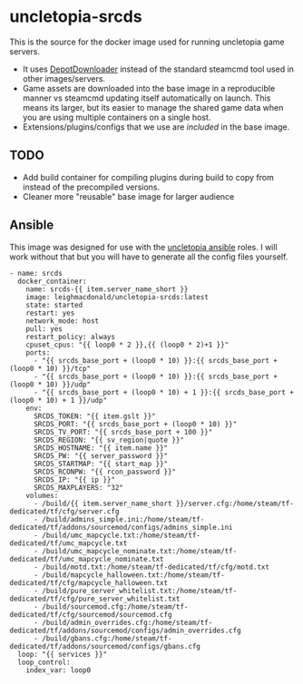 # uncletopia-srcds

This is the source for the docker image used for running uncletopia game servers.

- It uses [DepotDownloader](https://github.com/SteamRE/DepotDownloader) instead of the standard steamcmd tool used in other images/servers.
- Game assets are downloaded into the base image in a reproducible manner vs steamcmd updating itself automatically on launch. This means its larger, but its easier to manage the shared game data when you are using multiple containers on a single host.
- Extensions/plugins/configs that we use are *included* in the base image.


## TODO

- Add build container for compiling plugins during build to copy from instead of the precompiled versions.
- Cleaner more "reusable" base image for larger audience

## Ansible

This image was designed for use with the [uncletopia ansible](https://github.com/leighmacdonald/uncletopia) roles. I will work without that but you
will have to generate all the config files yourself.

    - name: srcds
      docker_container:
        name: srcds-{{ item.server_name_short }}
        image: leighmacdonald/uncletopia-srcds:latest
        state: started
        restart: yes
        network_mode: host
        pull: yes
        restart_policy: always
        cpuset_cpus: "{{ loop0 * 2 }},{{ (loop0 * 2)+1 }}"
        ports:
          - "{{ srcds_base_port + (loop0 * 10) }}:{{ srcds_base_port + (loop0 * 10) }}/tcp"
          - "{{ srcds_base_port + (loop0 * 10) }}:{{ srcds_base_port + (loop0 * 10) }}/udp"
          - "{{ srcds_base_port + (loop0 * 10) + 1 }}:{{ srcds_base_port + (loop0 * 10) + 1 }}/udp"
        env:
          SRCDS_TOKEN: "{{ item.gslt }}"
          SRCDS_PORT: "{{ srcds_base_port + (loop0 * 10) }}"
          SRCDS_TV_PORT: "{{ srcds_base_port + 100 }}"
          SRCDS_REGION: "{{ sv_region|quote }}"
          SRCDS_HOSTNAME: "{{ item.name }}"
          SRCDS_PW: "{{ server_password }}"
          SRCDS_STARTMAP: "{{ start_map }}"
          SRCDS_RCONPW: "{{ rcon_password }}"
          SRCDS_IP: "{{ ip }}"
          SRCDS_MAXPLAYERS: "32"
        volumes:
          - /build/{{ item.server_name_short }}/server.cfg:/home/steam/tf-dedicated/tf/cfg/server.cfg
          - /build/admins_simple.ini:/home/steam/tf-dedicated/tf/addons/sourcemod/configs/admins_simple.ini
          - /build/umc_mapcycle.txt:/home/steam/tf-dedicated/tf/umc_mapcycle.txt
          - /build/umc_mapcycle_nominate.txt:/home/steam/tf-dedicated/tf/umc_mapcycle_nominate.txt
          - /build/motd.txt:/home/steam/tf-dedicated/tf/cfg/motd.txt
          - /build/mapcycle_halloween.txt:/home/steam/tf-dedicated/tf/cfg/mapcycle_halloween.txt
          - /build/pure_server_whitelist.txt:/home/steam/tf-dedicated/tf/cfg/pure_server_whitelist.txt
          - /build/sourcemod.cfg:/home/steam/tf-dedicated/tf/cfg/sourcemod/sourcemod.cfg
          - /build/admin_overrides.cfg:/home/steam/tf-dedicated/tf/addons/sourcemod/configs/admin_overrides.cfg
          - /build/gbans.cfg:/home/steam/tf-dedicated/tf/addons/sourcemod/configs/gbans.cfg
      loop: "{{ services }}"
      loop_control:
        index_var: loop0
